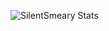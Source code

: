  ![SilentSmeary Stats](https://github-readme-stats.vercel.app/api?username=SilentSmeary&show_icons=true&theme=dark)

